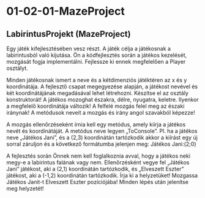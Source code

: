 # 01-02-01-MazeProject
## LabirintusProjekt (MazeProject)
Egy játék kifejlesztésében vesz részt. A játék célja a játékosnak a labirintusból való kijutása. 
Ön a kódfejlesztés során a játékos kezelését, mozgását fogja implementálni. 
Fejlessze ki ennek megfelelően a Player osztályt.


Minden játékosnak ismert a neve és a kétdimenziós játéktéren az x és y koordinátája. 
A fejlesztő csapat megegyezése alapján, a játékost nevével és két koordinátájának megadásával lehet létrehozni. Készítse el az osztály konstruktorát!
A játékos mozoghat északra, délre, nyugatra, keletre. Ilyenkor a megfelelő koordinátája változik! A felfelé mozgás felel meg az északi iránynak! A metódusok neveit a mozgás és irány angol szavakból képezze!


A mozgás ellenőrzéseként írnia kell egy metódus, amely kiírja a játékos nevét és koordinátáját. A metódus neve legyen „ToConsole”.
Pl. ha a játékos neve „Játékos Jani”, és a (2,3) koordinátán tartózkodik akkor a kiírást egy új sorral záruljon és a következő formátumba jelenjen meg:
Játékos Jani:(2;0)


A fejlesztés során Önnek nem kell foglalkoznia avval, hogy a játékos neki megy-e a labirintus falának vagy nem.
Ellenőrzésként vegye fel „Játékos Jani” játékost, aki a (2,1) koordinátán tartózkodik, és „Elveszett Eszter” játékost, aki a (-1,2) koordinátán tartózkodik. Írja ki a helyzetüket! Mozgassa Játékos Janit-t Elveszett Eszter pozíciójába! Minden lépés után jelenítse meg helyzetét!

